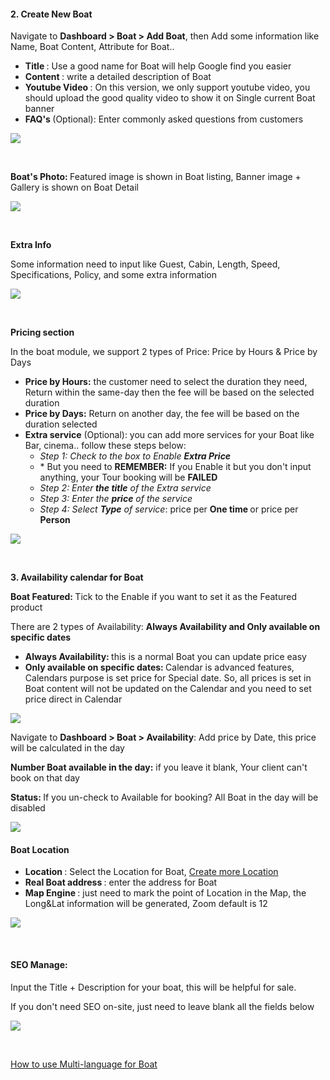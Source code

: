 <h4>2. Create New Boat</h4>
<p>Navigate to <strong>Dashboard &gt; Boat &gt; Add Boat</strong>, then Add some information like Name, Boat Content, Attribute for Boat..</p>
<ul>
<li><strong>Title </strong>: Use a good name for Boat will help Google find you easier</li>
<li><strong>Content </strong>: write a detailed description of Boat</li>
<li><strong>Youtube Video </strong>: On this version, we only support youtube video, you should upload the good quality video to show it on Single current Boat banner</li>
<li><strong>FAQ's </strong>(Optional): Enter commonly asked questions from customers</li>
</ul>
<p><img src="/assets/images/5b80a00be45335a83c066b0832dc563f.png" /></p>
<p>&nbsp;</p>
<p><strong>Boat's Photo: </strong> Featured image is shown in Boat listing, Banner image + Gallery is shown on Boat Detail</p>
<p><img src="/assets/images/28434f601774d9594b67d2a5f55b62cf.png" /></p>
<p>&nbsp;</p>
<p><strong>Extra Info</strong></p>
<p>Some information need to input like Guest, Cabin, Length, Speed, Specifications, Policy, and some extra information</p>
<p><img src="/assets/images/2878b0871e26e2f1a979450a08ee278c.png" /></p>
<p>&nbsp;</p>
<p><strong>Pricing section</strong></p>
<p>In the boat module, we support 2 types of Price: Price by Hours &amp; Price by Days</p>
<ul>
<li><strong> Price by Hours:</strong> the customer need to select the duration they need, Return within the same-day then the fee will be based on the selected duration</li>
<li><strong> Price by Days:</strong> Return on another day, the fee will be based on the duration selected</li>
<li><strong>Extra service</strong> (Optional): you can add more services for your Boat like Bar, cinema.. follow these steps below:
<ul>
<li><em>Step 1: Check to the box to Enable <strong>Extra Price</strong> </em></li>
<li>* But you need to <strong>REMEMBER:</strong> If you Enable it but you don't input anything, your Tour booking will be <strong>FAILED</strong></li>
<li><em>Step 2: Enter<strong> the title</strong> of the Extra service</em></li>
<li><em>Step 3: Enter&nbsp;the <strong>price</strong> of the service</em></li>
<li><em>Step 4: Select <strong>Type</strong> of service</em>: price per <strong>One time </strong>or price per <strong>Person</strong></li>
</ul>
</li>
</ul>
<p><img src="/assets/images/d471ce5830ad840c8a58e24c3e52630d.png" /></p>
<p>&nbsp;</p>
<p><strong>3. Availability calendar for Boat </strong></p>
<p><strong>Boat Featured: </strong>Tick to the Enable if you want to set it as the Featured product</p>
<p>There are 2 types of Availability: <strong>Always Availability and Only available on specific dates</strong></p>
<ul>
<li><strong>Always Availability: </strong>this is a normal Boat you can update price easy</li>
<li><strong>Only available on specific dates: </strong>Calendar is advanced features, Calendars purpose is set price for Special date. So, all prices is set in Boat content will not be updated on the Calendar and you need to set price direct in Calendar</li>
</ul>
<p><img src="/assets/images/1c4d6f9070acd7c178ac9544a5d9eb97.png" /></p>
<p>Navigate to <strong>Dashboard &gt; Boat &gt; Availability</strong>: Add price by Date, this price will be calculated in the day</p>
<p><strong>Number Boat available in the day:</strong> if you leave it blank, Your client can't book on that day</p>
<p><strong>Status: </strong> If you un-check to Available for booking? All Boat in the day will be disabled</p>
<p><img class="padding" src="/assets/images/c9709005b118a6860eece9d4ab1c1d8b.png" /></p>
<h4>Boat Location</h4>
<ul>
<li><strong>Location </strong>: Select the Location for Boat, <a href="http://docs.bookingcore.org/#location_manage">Create more Location</a></li>
<li><strong>Real Boat address </strong>: enter the address for Boat</li>
<li><strong>Map Engine </strong>: just need to mark the point of Location in the Map, the Long&amp;Lat information will be generated, Zoom default is 12</li>
</ul>
<p><img src="/assets/images/4413f1fb31f3d26e85502c38a73f2067.png" /></p>
<p>&nbsp;</p>
<h4>SEO Manage:</h4>
<p>Input the Title + Description for your boat, this will be helpful for sale.</p>
<p>If you don't need SEO on-site, just need to leave blank all the fields below</p>
<p><img src="/assets/images/3dc58704fc932068f39d4ad4554734eb.png" /></p>
<p>&nbsp;</p>
<p><a href="http://docs.bookingcore.org/#start-multi">How to use Multi-language for Boat</a></p>
<h2>&nbsp;</h2>